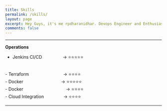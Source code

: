 ```yaml
---
title: Skills
permalink: /skills/
layout: page
excerpt: Hey Guys, it's me rpdharanidhar. Devops Engineer and Enthusiast.
comments: false
---
```

<hr>

**Operations**
<br>
- Jenkins CI/CD&nbsp;&nbsp;&nbsp;&nbsp;&nbsp;&nbsp;&nbsp;&nbsp;&nbsp; &nbsp;&nbsp;&nbsp;&nbsp;&nbsp;&nbsp;     -> ⭐⭐⭐⭐⭐
<br>
- Terraform&nbsp;&nbsp;&nbsp;&nbsp;&nbsp;&nbsp;&nbsp;&nbsp;&nbsp;&nbsp;&nbsp;&nbsp;&nbsp;&nbsp;&nbsp;&nbsp;&nbsp;&nbsp;&nbsp;&nbsp;&nbsp;&nbsp;&nbsp;&nbsp;&nbsp;&nbsp;&nbsp; -> ⭐⭐⭐⭐
<br>
- Docker&nbsp;&nbsp;&nbsp;&nbsp;&nbsp;&nbsp;&nbsp;&nbsp;&nbsp;&nbsp;&nbsp;&nbsp;&nbsp;&nbsp;&nbsp;&nbsp;&nbsp;&nbsp;&nbsp;&nbsp;&nbsp;&nbsp;&nbsp;&nbsp;&nbsp;&nbsp;&nbsp;&nbsp;&nbsp;&nbsp; -> ⭐⭐⭐⭐⭐
<br>
- Docker&nbsp;&nbsp;&nbsp;&nbsp;&nbsp;&nbsp;&nbsp;&nbsp;&nbsp;&nbsp;&nbsp;&nbsp;&nbsp;&nbsp;&nbsp;&nbsp;&nbsp;&nbsp;&nbsp;&nbsp;&nbsp;&nbsp;&nbsp;&nbsp;&nbsp;&nbsp;&nbsp;&nbsp;&nbsp;&nbsp;&nbsp;&nbsp;&nbsp;&nbsp; -> ⭐⭐⭐⭐
<br>
- Cloud Integration&nbsp;&nbsp;&nbsp;&nbsp;&nbsp;&nbsp;&nbsp;&nbsp;&nbsp;&nbsp;&nbsp;&nbsp;&nbsp;&nbsp;&nbsp; -> ⭐⭐⭐⭐
<hr>

